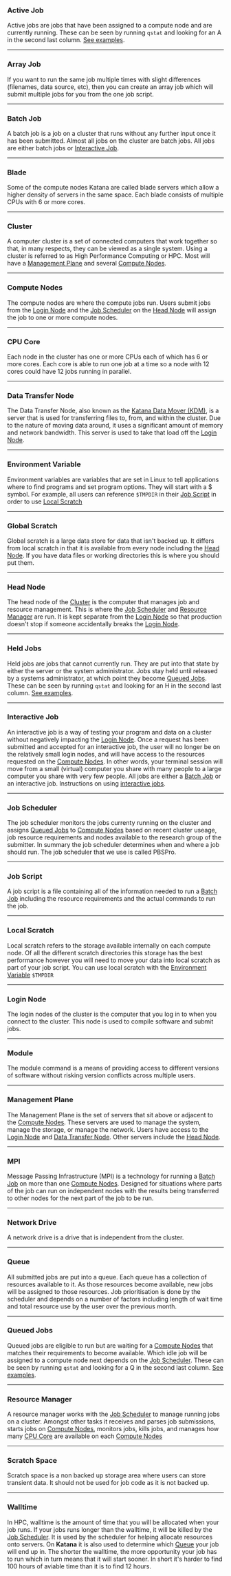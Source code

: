 ### Active Job 

Active jobs are jobs that have been assigned to a compute node and are currently running. These can be seen by running `qstat` and looking for an A in the second last column. [See examples](./using_katana/running_jobs.md#managing-jobs-on-katana).

---

### Array Job

If you want to run the same job multiple times with slight differences (filenames, data source, etc), then you can create an array job which will submit multiple jobs for you from the one job script. 

---

### Batch Job

A batch job is a job on a cluster that runs without any further input once it has been submitted. Almost all jobs on the cluster are batch jobs. All jobs are either batch jobs or [Interactive Job](glossary.md#interactive-job).

---

### Blade 

Some of the compute nodes Katana are called blade servers which allow a higher density of servers in the same space. Each blade consists of multiple CPUs with 6 or more cores.

---

### Cluster

A computer cluster is a set of connected computers that work together so that, in many respects, they can be viewed as a single system. Using a cluster is referred to as High Performance Computing or HPC. Most will have a [Management Plane](glossary.md#management-plane) and several [Compute Nodes](glossary.md#compute-nodes).

---

### Compute Nodes

The compute nodes are where the compute jobs run. Users submit jobs from the [Login Node](glossary.md#login-node) and the [Job Scheduler](glossary.md#job-scheduler) on the [Head Node](glossary.md#head-node) will assign the job to one or more compute nodes.

---

### CPU Core

Each node in the cluster has one or more CPUs each of which has 6 or more cores. Each core is able to run one job at a time so a node with 12 cores could have 12 jobs running in parallel.

---

### Data Transfer Node

The Data Transfer Node, also known as the [Katana Data Mover (KDM)](./storage/), is a server that is used for transferring files to, from, and within the cluster. Due to the nature of moving data around, it uses a significant amount of memory and network bandwidth. This server is used to take that load off the [Login Node](glossary.md#login-node).

---

### Environment Variable 

Environment variables are variables that are set in Linux to tell applications where to find programs and set program options. They will start with a $ symbol. For example, all users can reference `$TMPDIR` in their [Job Script](glossary.md#job-script) in order to use [Local Scratch](glossary.md#local-scratch)

---

### Global Scratch 

Global scratch is a large data store for data that isn't backed up. It differs from local scratch in that it is available from every node including the [Head Node](glossary.md#head-node). If you have data files or working directories this is where you should put them.

---

### Head Node

The head node of the [Cluster](glossary.md#cluster) is the computer that manages job and resource management. This is where the [Job Scheduler](glossary.md#job-scheduler) and [Resource Manager](glossary.md#resource-manager) are run. It is kept separate from the [Login Node](glossary.md#login-node) so that production doesn't stop if someone accidentally breaks the [Login Node](glossary.md#login-node).

---

### Held Jobs

Held jobs are jobs that cannot currently run. They are put into that state by either the server or the system administrator. Jobs stay held until released by a systems administrator, at which point they become [Queued Jobs](glossary.md#queued-jobs). These can be seen by running `qstat` and looking for an H in the second last column. [See examples](./using_katana/running_jobs.md#managing-jobs-on-katana).

---

### Interactive Job 

An interactive job is a way of testing your program and data on a cluster without negatively impacting the [Login Node](glossary.md#login-node). Once a request has been submitted and accepted for an interactive job, the user will no longer be on the relatively small login nodes, and will have access to the resources requested on the [Compute Nodes](glossary.md#compute-nodes). In other words, your terminal session will move from a small (virtual) computer you share with many people to a large computer you share with very few people. All jobs are either a [Batch Job](glossary.md#batch-job) or an interactive job. Instructions on using [interactive jobs](./using_katana/running_jobs.md#interactive-jobs).
    
---

### Job Scheduler

The job scheduler monitors the jobs currenty running on the cluster and assigns [Queued Jobs](glossary.md#queued-jobs) to [Compute Nodes](glossary.md#compute-nodes) based on recent cluster useage, job resource requirements and nodes available to the research group of the submitter. In summary the job scheduler determines when and where a job should run. The job scheduler that we use is called PBSPro.

---

### Job Script

A job script is a file containing all of the information needed to run a [Batch Job](glossary.md#batch-job) including the resource requirements and the actual commands to run the job.

---

### Local Scratch 

Local scratch refers to the storage available internally on each compute node. Of all the different scratch directories this storage has the best performance however you will need to move your data into local scratch as part of your job script. You can use local scratch with the [Environment Variable](glossary.md#environment-variable) `$TMPDIR`

---

### Login Node

The login nodes of the cluster is the computer that you log in to when you connect to the cluster. This node is used to compile software and submit jobs.

---

### Module

The module command is a means of providing access to different versions of software without risking version conflicts across multiple users.

---

### Management Plane

The Management Plane is the set of servers that sit above or adjacent to the [Compute Nodes](glossary.md#compute-nodes). These servers are used to manage the system, manage the storage, or manage the network. Users have access to the [Login Node](glossary.md#login-node) and [Data Transfer Node](glossary.md#data-transfer-node). Other servers include the [Head Node](glossary.md#head-node). 

---

### MPI

Message Passing Infrastructure (MPI) is a technology for running a [Batch Job](glossary.md#batch-job) on more than one [Compute Nodes](glossary.md#compute-nodes). Designed for situations where parts of the job can run on independent nodes with the results being transferred to other nodes for the next part of the job to be run.

---

### Network Drive 

A network drive is a drive that is independent from the cluster. 

---

### Queue

All submitted jobs are put into a queue. Each queue has a collection of resources available to it. As those resources become available, new jobs will be assigned to those resources. Job prioritisation is done by the scheduler and depends on a number of factors including length of wait time and total resource use by the user over the previous month.

---

### Queued Jobs 

Queued jobs are eligible to run but are waiting for a [Compute Nodes](glossary.md#compute-nodes) that matches their requirements to become available. Which idle job will be assigned to a compute node next depends on the [Job Scheduler](glossary.md#job-scheduler). These can be seen by running `qstat` and looking for a Q in the second last column. [See examples](./using_katana/running_jobs.md#managing-jobs-on-katana).

---

### Resource Manager 

A resource manager works with the [Job Scheduler](glossary.md#job-scheduler) to manage running jobs on a cluster. Amongst other tasks it receives and parses job submissions, starts jobs on [Compute Nodes](glossary.md#compute-nodes), monitors jobs, kills jobs, and manages how many [CPU Core](glossary.md#cpu-core) are available on each [Compute Nodes](glossary.md#compute-nodes)

---

### Scratch Space 

Scratch space is a non backed up storage area where users can store transient data. It should not be used for job code as it is not backed up.

---

### Walltime

In HPC, walltime is the amount of time that you will be allocated when your job runs. If your jobs runs longer than the walltime, it will be killed by the [Job Scheduler](glossary.md#job-scheduler). It is used by the scheduler for helping allocate resources onto servers. On **Katana** it is also used to determine which [Queue](glossary.md#queue) your job will end up in. The shorter the walltime, the more opportunity your job has to run which in turn means that it will start sooner. In short it's harder to find 100 hours of aviable time than it is to find 12 hours.